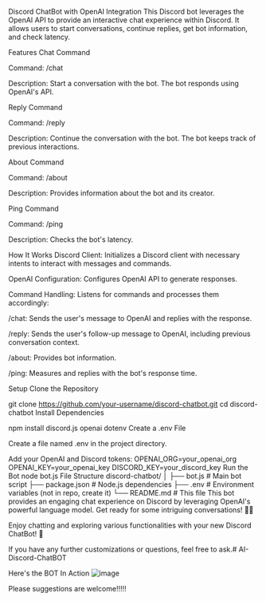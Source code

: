 Discord ChatBot with OpenAI Integration
This Discord bot leverages the OpenAI API to provide an interactive chat experience within Discord. It allows users to start conversations, continue replies, get bot information, and check latency.

Features
Chat Command

Command: /chat <message>

Description: Start a conversation with the bot. The bot responds using OpenAI's API.

Reply Command

Command: /reply <message>

Description: Continue the conversation with the bot. The bot keeps track of previous interactions.

About Command

Command: /about

Description: Provides information about the bot and its creator.

Ping Command

Command: /ping

Description: Checks the bot's latency.

How It Works
Discord Client: Initializes a Discord client with necessary intents to interact with messages and commands.

OpenAI Configuration: Configures OpenAI API to generate responses.

Command Handling: Listens for commands and processes them accordingly:

/chat: Sends the user's message to OpenAI and replies with the response.

/reply: Sends the user's follow-up message to OpenAI, including previous conversation context.

/about: Provides bot information.

/ping: Measures and replies with the bot's response time.

Setup
Clone the Repository

git clone https://github.com/your-username/discord-chatbot.git
cd discord-chatbot
Install Dependencies

npm install discord.js openai dotenv
Create a .env File

Create a file named .env in the project directory.

Add your OpenAI and Discord tokens:
OPENAI_ORG=your_openai_org
OPENAI_KEY=your_openai_key
DISCORD_KEY=your_discord_key
Run the Bot
node bot.js
File Structure
discord-chatbot/
│
├── bot.js           # Main bot script
├── package.json     # Node.js dependencies
├── .env             # Environment variables (not in repo, create it)
└── README.md        # This file
This bot provides an engaging chat experience on Discord by leveraging OpenAI's powerful language model. Get ready for some intriguing conversations! 💬🤖

Enjoy chatting and exploring various functionalities with your new Discord ChatBot! 🎉

If you have any further customizations or questions, feel free to ask.# AI-Discord-ChatBOT

Here's the BOT In Action
![image](https://github.com/user-attachments/assets/e89355bb-0a92-4199-8c38-56b25ad65e29)


Please suggestions are welcome!!!!!
